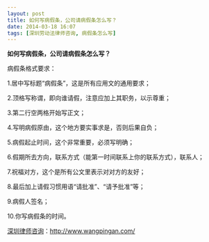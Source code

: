 ```yaml
---
layout: post
title: 如何写病假条，公司请病假条怎么写？
date: 2014-03-18 16:07
tags: [深圳劳动法律师咨询, 病假条怎么写]
---
```

<strong>如何写病假条，公司请病假条怎么写？</strong>

病假条格式要求：

1.居中写标题“病假条”，这是所有应用文的通用要求；

2.顶格写称谓，即向谁请假，注意应加上其职务，以示尊重；

3.第二行空两格开始写正文；

4.写明病假原由，这个地方要实事求是，否则后果自负；

5.病假起止时间，这个非常重要，必须写明确；

6.假期所去方向，联系方式（能第一时间联系上你的联系方式），联系人；

7.祝福对方，这个是所有公文里表示对对方的友好；

8.最后加上请假习惯用语“请批准”、“请予批准”等；

9.病假人签名；

10.你写病假条的时间。

<a href="http://www.wangpingan.com/">深圳律师咨询</a>：<a href="http://www.wangpingan.com/">http://www.wangpingan.com/</a>

